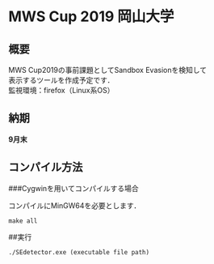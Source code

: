 # MWS Cup 2019 岡山大学

## 概要  
MWS Cup2019の事前課題としてSandbox Evasionを検知して  
表示するツールを作成予定です．  
監視環境：firefox（Linux系OS） 

## 納期
__9月末__

## コンパイル方法

###Cygwinを用いてコンパイルする場合

コンパイルにMinGW64を必要とします．

```
make all
```

##実行

```
./SEdetector.exe (executable file path)
```
